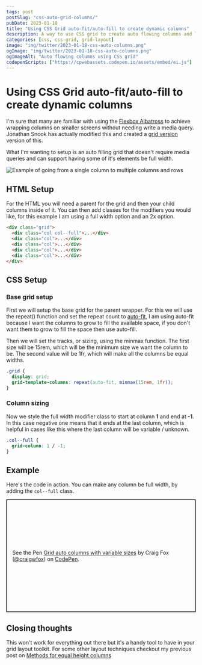 ```yaml
---
tags: post
postSlug: "css-auto-grid-columns/"
pubDate: 2023-01-18
title: "Using CSS Grid auto-fit/auto-fill to create dynamic columns"
description: A way to use CSS grid to create auto flowing columns and layers that let's us remove the need for many media queries, resulting in cleaner and more maintainable stylesheets.
categories: [css, css-grid, grid-layout]
image: "img/twitter/2023-01-18-css-auto-columns.png"
ogImage: "img/twitter/2023-01-18-css-auto-columns.png"
ogImageAlt: "Auto flowing columns using CSS grid"
codepenScripts: ["https://cpwebassets.codepen.io/assets/embed/ei.js"]
---
```


# Using CSS Grid auto-fit/auto-fill to create dynamic columns

I'm sure that many are familiar with using the [Flexbox Albatross](https://heydonworks.com/article/the-flexbox-holy-albatross/) to achieve wrapping columns on smaller screens without needing write a media query. Jonathan Snook has actually modified this and created a [grid version](https://codepen.io/snookca/pen/PoYVLRW) version of this.

What I'm wanting to setup is an auto filling grid that doesn't require media queries and can support having some of it's elements be full width.

<div class="post-image post-image--lg post-image--bright">
<img src="/images/posts/2023-01/css-auto-columns/single-to-columns-example.png" alt="Example of going from a single column to multiple columns and rows" />
</div>

## HTML Setup

For the HTML you will need a parent for the grid and then your child columns inside of it. You can then add classes for the modifiers you would like, for this example I am using a full width option and an 2x option.

```html
<div class="grid">
  <div class="col col--full">...</div>
  <div class="col">...</div>
  <div class="col">...</div>
  <div class="col">...</div>
  <div class="col">...</div>
</div>
```

## CSS Setup

### Base grid setup

First we will setup the base grid for the parent wrapper. For this we will use the repeat() function and set the repeat count to [auto-fit](https://developer.mozilla.org/en-US/docs/Web/CSS/repeat#auto-fit), I am using auto-fit because I want the columns to grow to fill the available space, if you don't want them to grow to fill the space then use auto-fill.

Then we will set the tracks, or sizing, using the minmax function. The first size will be 15rem, which will be the minimum size we want the column to be. The second value will be 1fr, which will make all the columns be equal widths.

```css
.grid {
  display: grid;
  grid-template-columns: repeat(auto-fit, minmax(15rem, 1fr));
}
```

### Column sizing

Now we style the full width modifier class to start at column **1** and end at **-1**. In this case negative one means that it ends at the last column, which is helpful in cases like this where the last column will be variable / unknown.

```css
.col--full {
  grid-column: 1 / -1;
}
```

## Example

Here's the code in action. You can make any column be full width, by adding the `col--full` class.

<p class="codepen" data-height="500" data-default-tab="html" data-slug-hash="KKeWywO" data-user="craigwfox" style="height: 300px; box-sizing: border-box; display: flex; align-items: center; justify-content: center; border: 2px solid; margin: 1em 0; padding: 1em;"><span>See the Pen <a href="https://codepen.io/craigwfox/pen/KKeWywO/c9543b36266207cf5425a72285e821f1">Grid auto columns with variable sizes</a> by Craig Fox (<a href="https://codepen.io/craigwfox">@craigwfox</a>) on <a href="https://codepen.io">CodePen</a>.</span></p>

## Closing thoughts

This won't work for everything out there but it's a handy tool to have in your grid layout toolkit. For some other layout techniques checkout my previous post on [Methods for equal height columns](https://craigwfox.com/posts/2021-11/methods-for-equal-height-columns/)
